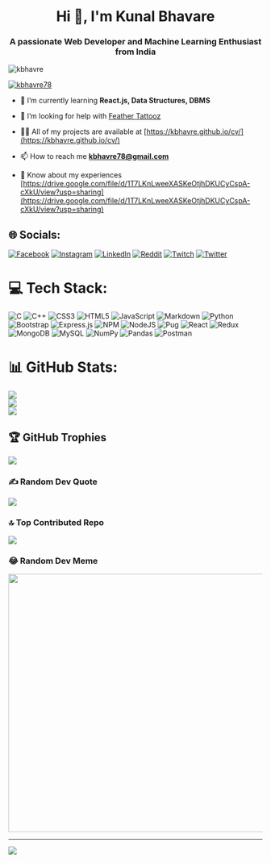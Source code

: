 <h1 align="center">Hi 👋, I'm Kunal Bhavare</h1>
<h3 align="center">A passionate Web Developer and Machine Learning Enthusiast from India</h3>

<p align="left"> <img src="https://komarev.com/ghpvc/?username=kbhavre&label=Profile%20views&color=0e75b6&style=flat" alt="kbhavre" /> </p>

<p align="left"> <a href="https://twitter.com/kbhavre78" target="blank"><img src="https://img.shields.io/twitter/follow/kbhavre78?logo=twitter&style=for-the-badge" alt="kbhavre78" /></a> </p>

- 🌱 I’m currently learning **React.js, Data Structures, DBMS**

- 🤝 I’m looking for help with [Feather Tattooz](https://github.com/kbhavre/FeatherTattooz)

- 👨‍💻 All of my projects are available at [https://kbhavre.github.io/cv/](https://kbhavre.github.io/cv/)

- 📫 How to reach me **kbhavre78@gmail.com**

- 📄 Know about my experiences [https://drive.google.com/file/d/1T7LKnLweeXASKeOtjhDKUCyCspA-cXkU/view?usp=sharing](https://drive.google.com/file/d/1T7LKnLweeXASKeOtjhDKUCyCspA-cXkU/view?usp=sharing)


## 🌐 Socials:
[![Facebook](https://img.shields.io/badge/Facebook-%231877F2.svg?logo=Facebook&logoColor=white)](https://facebook.com/Kunal_Bhavare) [![Instagram](https://img.shields.io/badge/Instagram-%23E4405F.svg?logo=Instagram&logoColor=white)](https://instagram.com/dotdotkunal) [![LinkedIn](https://img.shields.io/badge/LinkedIn-%230077B5.svg?logo=linkedin&logoColor=white)](https://linkedin.com/in/Kunal_Bhavare) [![Reddit](https://img.shields.io/badge/Reddit-%23FF4500.svg?logo=Reddit&logoColor=white)](https://reddit.com/user/kbhavre78) [![Twitch](https://img.shields.io/badge/Twitch-%239146FF.svg?logo=Twitch&logoColor=white)](https://twitch.tv/kbhavre78) [![Twitter](https://img.shields.io/badge/Twitter-%231DA1F2.svg?logo=Twitter&logoColor=white)](https://twitter.com/kbhavre78) 

# 💻 Tech Stack:
![C](https://img.shields.io/badge/c-%2300599C.svg?style=flat&logo=c&logoColor=white) ![C++](https://img.shields.io/badge/c++-%2300599C.svg?style=flat&logo=c%2B%2B&logoColor=white) ![CSS3](https://img.shields.io/badge/css3-%231572B6.svg?style=flat&logo=css3&logoColor=white) ![HTML5](https://img.shields.io/badge/html5-%23E34F26.svg?style=flat&logo=html5&logoColor=white) ![JavaScript](https://img.shields.io/badge/javascript-%23323330.svg?style=flat&logo=javascript&logoColor=%23F7DF1E) ![Markdown](https://img.shields.io/badge/markdown-%23000000.svg?style=flat&logo=markdown&logoColor=white) ![Python](https://img.shields.io/badge/python-3670A0?style=flat&logo=python&logoColor=ffdd54) ![Bootstrap](https://img.shields.io/badge/bootstrap-%23563D7C.svg?style=flat&logo=bootstrap&logoColor=white) ![Express.js](https://img.shields.io/badge/express.js-%23404d59.svg?style=flat&logo=express&logoColor=%2361DAFB) ![NPM](https://img.shields.io/badge/NPM-%23000000.svg?style=flat&logo=npm&logoColor=white) ![NodeJS](https://img.shields.io/badge/node.js-6DA55F?style=flat&logo=node.js&logoColor=white) ![Pug](https://img.shields.io/badge/Pug-FFF?style=flat&logo=pug&logoColor=A86454) ![React](https://img.shields.io/badge/react-%2320232a.svg?style=flat&logo=react&logoColor=%2361DAFB) ![Redux](https://img.shields.io/badge/redux-%23593d88.svg?style=flat&logo=redux&logoColor=white) ![MongoDB](https://img.shields.io/badge/MongoDB-%234ea94b.svg?style=flat&logo=mongodb&logoColor=white) ![MySQL](https://img.shields.io/badge/mysql-%2300f.svg?style=flat&logo=mysql&logoColor=white) ![NumPy](https://img.shields.io/badge/numpy-%23013243.svg?style=flat&logo=numpy&logoColor=white) ![Pandas](https://img.shields.io/badge/pandas-%23150458.svg?style=flat&logo=pandas&logoColor=white) ![Postman](https://img.shields.io/badge/Postman-FF6C37?style=flat&logo=postman&logoColor=white)
# 📊 GitHub Stats:
![](https://github-readme-stats.vercel.app/api?username=kbhavre&theme=react&hide_border=false&include_all_commits=true&count_private=true)<br/>
![](https://github-readme-streak-stats.herokuapp.com/?user=kbhavre&theme=react&hide_border=false)<br/>
![](https://github-readme-stats.vercel.app/api/top-langs/?username=kbhavre&theme=react&hide_border=false&include_all_commits=true&count_private=true&layout=compact)

## 🏆 GitHub Trophies
![](https://github-profile-trophy.vercel.app/?username=kbhavre&theme=radical&no-frame=false&no-bg=false&margin-w=4)

### ✍️ Random Dev Quote
![](https://quotes-github-readme.vercel.app/api?type=horizontal&theme=tokyonight)

### 🔝 Top Contributed Repo
![](https://github-contributor-stats.vercel.app/api?username=kbhavre&limit=5&theme=radical&combine_all_yearly_contributions=true)

### 😂 Random Dev Meme
<img src="https://rm.up.railway.app/" width="512px"/>

---
[![](https://visitcount.itsvg.in/api?id=kbhavre&icon=2&color=3)](https://visitcount.itsvg.in)

<!-- Proudly created with GPRM ( https://gprm.itsvg.in ) -->
